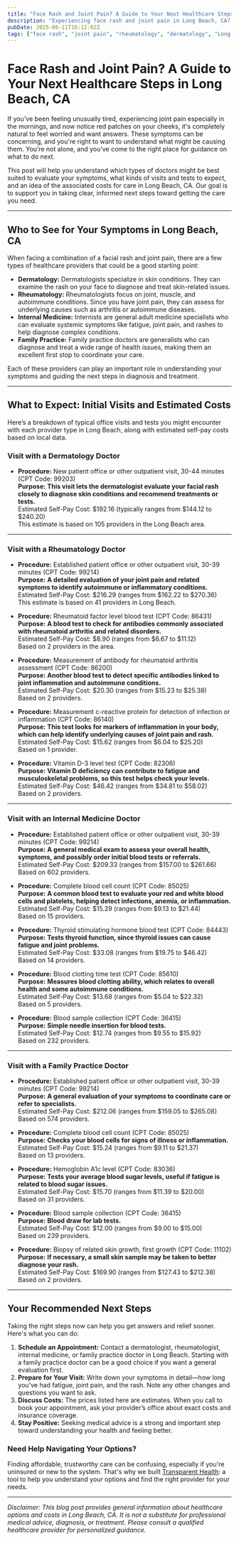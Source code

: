 ```yaml
---
title: "Face Rash and Joint Pain? A Guide to Your Next Healthcare Steps in Long Beach, CA"
description: "Experiencing face rash and joint pain in Long Beach, CA? Learn which specialists to see, what tests to expect, and estimated costs to take your next steps confidently."
pubDate: 2025-06-11T16:12:02Z
tags: ["face rash", "joint pain", "rheumatology", "dermatology", "Long Beach CA", "healthcare costs"]
---
```


# Face Rash and Joint Pain? A Guide to Your Next Healthcare Steps in Long Beach, CA

If you've been feeling unusually tired, experiencing joint pain especially in the mornings, and now notice red patches on your cheeks, it's completely natural to feel worried and want answers. These symptoms can be concerning, and you're right to want to understand what might be causing them. You’re not alone, and you’ve come to the right place for guidance on what to do next.

This post will help you understand which types of doctors might be best suited to evaluate your symptoms, what kinds of visits and tests to expect, and an idea of the associated costs for care in Long Beach, CA. Our goal is to support you in taking clear, informed next steps toward getting the care you need.

---

## Who to See for Your Symptoms in Long Beach, CA

When facing a combination of a facial rash and joint pain, there are a few types of healthcare providers that could be a good starting point:

- **Dermatology:** Dermatologists specialize in skin conditions. They can examine the rash on your face to diagnose and treat skin-related issues.
- **Rheumatology:** Rheumatologists focus on joint, muscle, and autoimmune conditions. Since you have joint pain, they can assess for underlying causes such as arthritis or autoimmune diseases.
- **Internal Medicine:** Internists are general adult medicine specialists who can evaluate systemic symptoms like fatigue, joint pain, and rashes to help diagnose complex conditions.
- **Family Practice:** Family practice doctors are generalists who can diagnose and treat a wide range of health issues, making them an excellent first stop to coordinate your care.

Each of these providers can play an important role in understanding your symptoms and guiding the next steps in diagnosis and treatment.

---

## What to Expect: Initial Visits and Estimated Costs

Here’s a breakdown of typical office visits and tests you might encounter with each provider type in Long Beach, along with estimated self-pay costs based on local data.

### Visit with a Dermatology Doctor

- **Procedure:** New patient office or other outpatient visit, 30-44 minutes (CPT Code: 99203)  
  **Purpose:** **This visit lets the dermatologist evaluate your facial rash closely to diagnose skin conditions and recommend treatments or tests.**  
  Estimated Self-Pay Cost: $192.16 (typically ranges from $144.12 to $240.20)  
  This estimate is based on 105 providers in the Long Beach area.

---

### Visit with a Rheumatology Doctor

- **Procedure:** Established patient office or other outpatient visit, 30-39 minutes (CPT Code: 99214)  
  **Purpose:** **A detailed evaluation of your joint pain and related symptoms to identify autoimmune or inflammatory conditions.**  
  Estimated Self-Pay Cost: $216.29 (ranges from $162.22 to $270.36)  
  This estimate is based on 41 providers in Long Beach.

- **Procedure:** Rheumatoid factor level blood test (CPT Code: 86431)  
  **Purpose:** **A blood test to check for antibodies commonly associated with rheumatoid arthritis and related disorders.**  
  Estimated Self-Pay Cost: $8.90 (ranges from $6.67 to $11.12)  
  Based on 2 providers in the area.

- **Procedure:** Measurement of antibody for rheumatoid arthritis assessment (CPT Code: 86200)  
  **Purpose:** **Another blood test to detect specific antibodies linked to joint inflammation and autoimmune conditions.**  
  Estimated Self-Pay Cost: $20.30 (ranges from $15.23 to $25.38)  
  Based on 2 providers.

- **Procedure:** Measurement c-reactive protein for detection of infection or inflammation (CPT Code: 86140)  
  **Purpose:** **This test looks for markers of inflammation in your body, which can help identify underlying causes of joint pain and rash.**  
  Estimated Self-Pay Cost: $15.62 (ranges from $6.04 to $25.20)  
  Based on 1 provider.

- **Procedure:** Vitamin D-3 level test (CPT Code: 82306)  
  **Purpose:** **Vitamin D deficiency can contribute to fatigue and musculoskeletal problems, so this test helps check your levels.**  
  Estimated Self-Pay Cost: $46.42 (ranges from $34.81 to $58.02)  
  Based on 2 providers.

---

### Visit with an Internal Medicine Doctor

- **Procedure:** Established patient office or other outpatient visit, 30-39 minutes (CPT Code: 99214)  
  **Purpose:** **A general medical exam to assess your overall health, symptoms, and possibly order initial blood tests or referrals.**  
  Estimated Self-Pay Cost: $209.33 (ranges from $157.00 to $261.66)  
  Based on 602 providers.

- **Procedure:** Complete blood cell count (CPT Code: 85025)  
  **Purpose:** **A common blood test to evaluate your red and white blood cells and platelets, helping detect infections, anemia, or inflammation.**  
  Estimated Self-Pay Cost: $15.29 (ranges from $9.13 to $21.44)  
  Based on 15 providers.

- **Procedure:** Thyroid stimulating hormone blood test (CPT Code: 84443)  
  **Purpose:** **Tests thyroid function, since thyroid issues can cause fatigue and joint problems.**  
  Estimated Self-Pay Cost: $33.08 (ranges from $19.75 to $46.42)  
  Based on 14 providers.

- **Procedure:** Blood clotting time test (CPT Code: 85610)  
  **Purpose:** **Measures blood clotting ability, which relates to overall health and some autoimmune conditions.**  
  Estimated Self-Pay Cost: $13.68 (ranges from $5.04 to $22.32)  
  Based on 5 providers.

- **Procedure:** Blood sample collection (CPT Code: 36415)  
  **Purpose:** **Simple needle insertion for blood tests.**  
  Estimated Self-Pay Cost: $12.74 (ranges from $9.55 to $15.92)  
  Based on 232 providers.

---

### Visit with a Family Practice Doctor

- **Procedure:** Established patient office or other outpatient visit, 30-39 minutes (CPT Code: 99214)  
  **Purpose:** **A general evaluation of your symptoms to coordinate care or refer to specialists.**  
  Estimated Self-Pay Cost: $212.06 (ranges from $159.05 to $265.08)  
  Based on 574 providers.

- **Procedure:** Complete blood cell count (CPT Code: 85025)  
  **Purpose:** **Checks your blood cells for signs of illness or inflammation.**  
  Estimated Self-Pay Cost: $15.24 (ranges from $9.11 to $21.37)  
  Based on 13 providers.

- **Procedure:** Hemoglobin A1c level (CPT Code: 83036)  
  **Purpose:** **Tests your average blood sugar levels, useful if fatigue is related to blood sugar issues.**  
  Estimated Self-Pay Cost: $15.70 (ranges from $11.39 to $20.00)  
  Based on 31 providers.

- **Procedure:** Blood sample collection (CPT Code: 36415)  
  **Purpose:** **Blood draw for lab tests.**  
  Estimated Self-Pay Cost: $12.00 (ranges from $9.00 to $15.00)  
  Based on 239 providers.

- **Procedure:** Biopsy of related skin growth, first growth (CPT Code: 11102)  
  **Purpose:** **If necessary, a small skin sample may be taken to better diagnose your rash.**  
  Estimated Self-Pay Cost: $169.90 (ranges from $127.43 to $212.38)  
  Based on 2 providers.

---

## Your Recommended Next Steps

Taking the right steps now can help you get answers and relief sooner. Here's what you can do:

1. **Schedule an Appointment:** Contact a dermatologist, rheumatologist, internal medicine, or family practice doctor in Long Beach. Starting with a family practice doctor can be a good choice if you want a general evaluation first.
2. **Prepare for Your Visit:** Write down your symptoms in detail—how long you've had fatigue, joint pain, and the rash. Note any other changes and questions you want to ask.
3. **Discuss Costs:** The prices listed here are estimates. When you call to book your appointment, ask your provider’s office about exact costs and insurance coverage.
4. **Stay Positive:** Seeking medical advice is a strong and important step toward understanding your health and feeling better.

### Need Help Navigating Your Options?

Finding affordable, trustworthy care can be confusing, especially if you're uninsured or new to the system. That's why we built [Transparent Health](https://transparenthealth.ai): a tool to help you understand your options and find the right provider for your needs.

---

*Disclaimer: This blog post provides general information about healthcare options and costs in Long Beach, CA. It is not a substitute for professional medical advice, diagnosis, or treatment. Please consult a qualified healthcare provider for personalized guidance.*